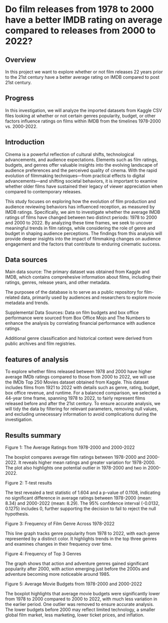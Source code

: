 # Do film releases from 1978 to 2000 have a better IMDB rating on average compared to releases from 2000 to 2022? 

## Overview
In this project we want to explore whether or not film releases 22 years prior to the 21st century have a better average rating on IMDB compared to post 21st century. 

## Progress 
In this investigation, we will analyze the imported datasets from Kaggle CSV files looking at whether or not certain genres popularity, budget, or other factors influence ratings on films within IMDB from the timelines 1978-2000 vs. 2000-2022. 

## Introduction 
Cinema is a powerful reflection of cultural shifts, technological advancements, and audience expectations. Elements such as film ratings, budgets, and genres offer valuable insights into the evolving landscape of audience preferences and the perceived quality of cinema. With the rapid evolution of filmmaking techniques—from practical effects to digital advancements—and shifting societal behaviors, it is important to examine whether older films have sustained their legacy of viewer appreciation when compared to contemporary releases.

This study focuses on exploring how the evolution of film production and audience reviewing behaviors has influenced reception, as measured by IMDB ratings. Specifically, we aim to investigate whether the average IMDB ratings of films have changed between two distinct periods: 1978 to 2000 and 2000 to 2022. By analyzing these time frames, we seek to uncover meaningful trends in film ratings, while considering the role of genre and budget in shaping audience perceptions. The findings from this analysis will provide deeper insights into the impact of filmmaking changes on audience engagement and the factors that contribute to enduring cinematic success.

## Data sources
Main data source: 
The primary dataset was obtained from Kaggle and IMDB, which contains comprehesive information about films, including their ratings, genres, release years, and other metadata. 

The purposee of the database is to serve as a public repository for film-related data, primarily used by audiences and researchers to explore movie metadata and trends.

Supplemental Data Sources:
Data on film budgets and box office performance were sourced from Box Office Mojo and The Numbers to enhance the analysis by correlating financial performance with audience ratings.

Additional genre classification and historical context were derived from public archives and film registries.

## features of analysis 

To explore whether films released between 1978 and 2000 have higher average IMDb ratings compared to those from 2000 to 2022, we will use the IMDb Top 250 Movies dataset obtained from Kaggle. This dataset includes films from 1921 to 2022 with details such as genre, rating, budget, box office revenue, and runtime. For a balanced comparison, we selected a 44-year time frame, spanning 1978 to 2022, to fairly represent films released before and after the 21st century. To ensure accurate analysis, we will tidy the data by filtering for relevant parameters, removing null values, and excluding unnecessary information to avoid complications during the investigation.

## Results summary 

Figure 1: The Average Ratings from 1978-2000 and 2000-2022

The boxplot compares average film ratings between 1978-2000 and 2000-2022. It reveals higher mean ratings and greater variation for 1978-2000. The plot also highlights one potential outlier in 1978-2000 and two in 2000-2022.

Figure 2: T-test results 

The test revealed a test statistic of 1.604 and a p-value of 0.1108, indicating no significant difference in average ratings between 1978-2000 (mean: 8.34) and 2000-2022 (mean: 8.29). The 95% confidence interval (-0.0132, 0.1275) includes 0, further supporting the decision to fail to reject the null hypothesis.

Figure 3: Frequency of Film Genre Across 1978-2022 

This line graph tracks genre popularity from 1978 to 2022, with each genre represented by a distinct color. It highlights trends in the top three genres and examines changes in their frequency over time.

Figure 4: Frequency of Top 3 Genres 

The graph shows that action and adventure genres gained significant popularity after 2000, with action emerging just before the 2000s and adventure becoming more noticeable around 1985.

Figure 5: Average Movie Budgets from 1978-2000 and 2000-2022 

The boxplot highlights that average movie budgets were significantly lower from 1978 to 2000 compared to 2000 to 2022, with much less variation in the earlier period. One outlier was removed to ensure accurate analysis. The lower budgets before 2000 may reflect limited technology, a smaller global film market, less marketing, lower ticket prices, and inflation.


